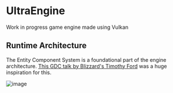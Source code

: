 # UltraEngine

Work in progress game engine made using Vulkan

## Runtime Architecture

The Entity Component System is a foundational part of the engine architecture. [This GDC talk by Blizzard's Timothy Ford](https://www.youtube.com/watch?v=zrIY0eIyqmI) was a huge inspiration for this.

![image](https://user-images.githubusercontent.com/11065634/232259736-0aa43ba9-20cc-48e9-a96d-2197bfaf5350.png)
